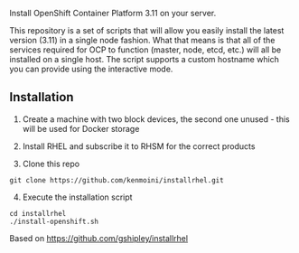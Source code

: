 Install OpenShift Container Platform 3.11 on your server.

This repository is a set of scripts that will allow you easily install the latest version (3.11) in a single node fashion.  What that means is that all of the services required for OCP to function (master, node, etcd, etc.) will all be installed on a single host.  The script supports a custom hostname which you can provide using the interactive mode.

## Installation

1. Create a machine with two block devices, the second one unused - this will be used for Docker storage

2. Install RHEL and subscribe it to RHSM for the correct products 

3. Clone this repo

```
git clone https://github.com/kenmoini/installrhel.git
```

4. Execute the installation script

```
cd installrhel
./install-openshift.sh
```

Based on https://github.com/gshipley/installrhel
